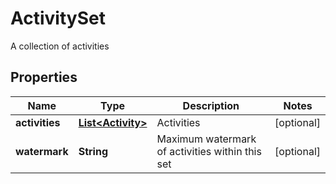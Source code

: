 

# ActivitySet

A collection of activities

## Properties

| Name | Type | Description | Notes |
|------------ | ------------- | ------------- | -------------|
|**activities** | [**List&lt;Activity&gt;**](Activity.md) | Activities |  [optional] |
|**watermark** | **String** | Maximum watermark of activities within this set |  [optional] |



